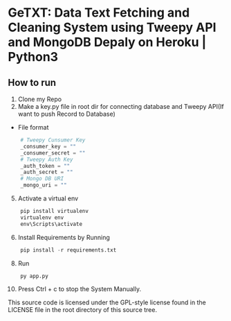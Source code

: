 #   GeTXT: Data Text Fetching and Cleaning System using Tweepy API and MongoDB Depaly on Heroku | Python3


## How to run

1. Clone my Repo
4. Make a key.py file in root dir for connecting database and Tweepy API(If want to push Record to Database)

- File format

```python
    # Tweepy Cunsumer Key
    _consumer_key = ""
    _consumer_secret = ""
    # Tweepy Auth Key
    _auth_token = ""
    _auth_secret = ""
    # Mongo DB URI
    _mongo_uri = ""
```

5. Activate a virtual env
```python
    pip install virtualenv
    virtualenv env
    env\Scripts\activate
```

6. Install Requirements by Running
```python
    pip install -r requirements.txt
```

8. Run 
```pyhton
    py app.py
```

10. Press Ctrl + c to stop the System Manually.





This source code is licensed under the GPL-style license found in the
LICENSE file in the root directory of this source tree. 